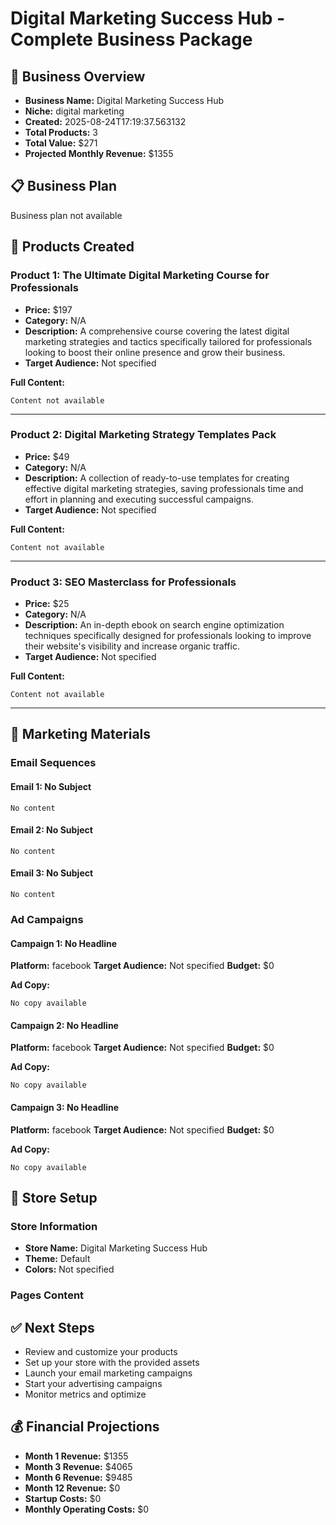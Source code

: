 
# Digital Marketing Success Hub - Complete Business Package

## 🚀 Business Overview
- **Business Name:** Digital Marketing Success Hub
- **Niche:** digital marketing
- **Created:** 2025-08-24T17:19:37.563132
- **Total Products:** 3
- **Total Value:** $271
- **Projected Monthly Revenue:** $1355

## 📋 Business Plan
Business plan not available

## 🎯 Products Created


### Product 1: The Ultimate Digital Marketing Course for Professionals
- **Price:** $197
- **Category:** N/A
- **Description:** A comprehensive course covering the latest digital marketing strategies and tactics specifically tailored for professionals looking to boost their online presence and grow their business.
- **Target Audience:** Not specified

**Full Content:**
```
Content not available
```

---

### Product 2: Digital Marketing Strategy Templates Pack
- **Price:** $49
- **Category:** N/A
- **Description:** A collection of ready-to-use templates for creating effective digital marketing strategies, saving professionals time and effort in planning and executing successful campaigns.
- **Target Audience:** Not specified

**Full Content:**
```
Content not available
```

---

### Product 3: SEO Masterclass for Professionals
- **Price:** $25
- **Category:** N/A
- **Description:** An in-depth ebook on search engine optimization techniques specifically designed for professionals looking to improve their website's visibility and increase organic traffic.
- **Target Audience:** Not specified

**Full Content:**
```
Content not available
```

---

## 📢 Marketing Materials

### Email Sequences

#### Email 1: No Subject
```
No content
```


#### Email 2: No Subject
```
No content
```


#### Email 3: No Subject
```
No content
```


### Ad Campaigns

#### Campaign 1: No Headline
**Platform:** facebook
**Target Audience:** Not specified
**Budget:** $0

**Ad Copy:**
```
No copy available
```


#### Campaign 2: No Headline
**Platform:** facebook
**Target Audience:** Not specified
**Budget:** $0

**Ad Copy:**
```
No copy available
```


#### Campaign 3: No Headline
**Platform:** facebook
**Target Audience:** Not specified
**Budget:** $0

**Ad Copy:**
```
No copy available
```


## 🏪 Store Setup

### Store Information
- **Store Name:** Digital Marketing Success Hub
- **Theme:** Default
- **Colors:** Not specified

### Pages Content

## ✅ Next Steps

- Review and customize your products
- Set up your store with the provided assets
- Launch your email marketing campaigns
- Start your advertising campaigns
- Monitor metrics and optimize

## 💰 Financial Projections

- **Month 1 Revenue:** $1355
- **Month 3 Revenue:** $4065
- **Month 6 Revenue:** $9485
- **Month 12 Revenue:** $0
- **Startup Costs:** $0
- **Monthly Operating Costs:** $0
